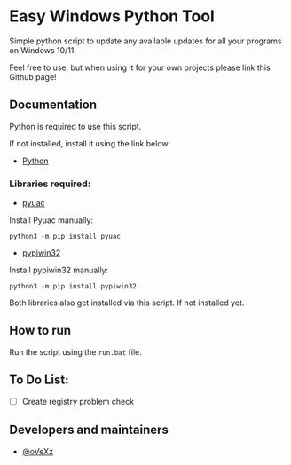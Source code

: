 # Easy Windows Python Tool

Simple python script to update any available updates for all your programs on Windows 10/11.

Feel free to use, but when using it for your own projects please link this Github page!


## Documentation

Python is required to use this script.

If not installed, install it using the link below:

- [Python](https://www.python.org/ftp/python/3.11.2/python-3.11.2-amd64.exe)


### Libraries required:

- [pyuac](https://pypi.org/project/pyuac/)

Install Pyuac manually:
```
python3 -m pip install pyuac
```

- [pypiwin32](https://pypi.org/project/pypiwin32//)

Install pypiwin32 manually:
```
python3 -m pip install pypiwin32
```
Both libraries also get installed via this script. If not installed yet.

## How to run

Run the script using the `run.bat` file.

## To Do List:

- [ ]  Create registry problem check


## Developers and maintainers

- [@oVeXz](https://github.com/oVeXz)
